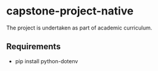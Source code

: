 # capstone-project-native
The project is undertaken as part of academic curriculum.

## Requirements
- pip install python-dotenv